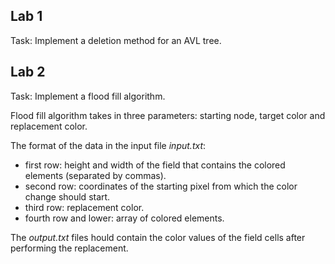 ## Lab 1

Task: Implement a deletion method for an AVL tree.

## Lab 2

Task: Implement a flood fill algorithm.

Flood fill algorithm takes in three parameters: starting node, target color and replacement color.

The format of the data in the input file _input.txt_:
- first row: height and width of the field that contains the colored elements (separated by commas).
- second row: coordinates of the starting pixel from which the color change should start.
- third row: replacement color.
- fourth row and lower: array of colored elements.

The _output.txt_ files hould contain the color values of the field cells after performing the replacement.